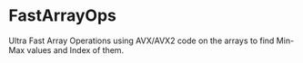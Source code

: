 # FastArrayOps
Ultra Fast Array Operations using AVX/AVX2 code on the arrays to find Min-Max values and Index of them.
